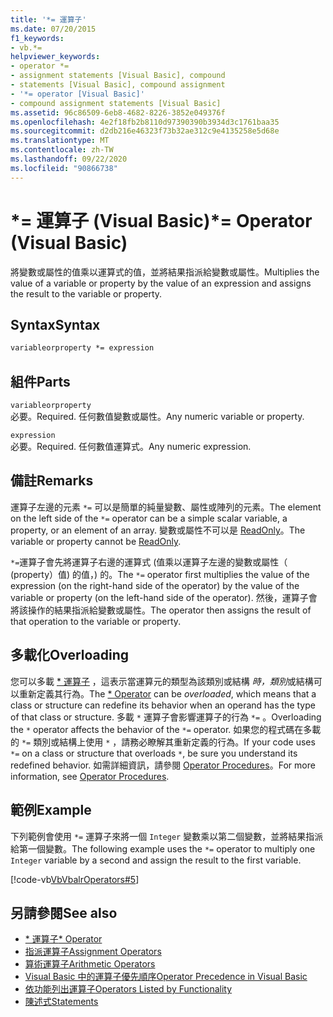 ```yaml
---
title: '*= 運算子'
ms.date: 07/20/2015
f1_keywords:
- vb.*=
helpviewer_keywords:
- operator *=
- assignment statements [Visual Basic], compound
- statements [Visual Basic], compound assignment
- '*= operator [Visual Basic]'
- compound assignment statements [Visual Basic]
ms.assetid: 96c86509-6eb8-4682-8226-3852e049376f
ms.openlocfilehash: 4e2f18fb2b8110d97390390b3934d3c1761baa35
ms.sourcegitcommit: d2db216e46323f73b32ae312c9e4135258e5d68e
ms.translationtype: MT
ms.contentlocale: zh-TW
ms.lasthandoff: 09/22/2020
ms.locfileid: "90866738"
---
```

# <a name="-operator-visual-basic"></a><span data-ttu-id="0ae39-102">\*= 運算子 (Visual Basic)</span><span class="sxs-lookup"><span data-stu-id="0ae39-102">\*= Operator (Visual Basic)</span></span>

<span data-ttu-id="0ae39-103">將變數或屬性的值乘以運算式的值，並將結果指派給變數或屬性。</span><span class="sxs-lookup"><span data-stu-id="0ae39-103">Multiplies the value of a variable or property by the value of an expression and assigns the result to the variable or property.</span></span>  
  
## <a name="syntax"></a><span data-ttu-id="0ae39-104">Syntax</span><span class="sxs-lookup"><span data-stu-id="0ae39-104">Syntax</span></span>  
  
```vb  
variableorproperty *= expression  
```  
  
## <a name="parts"></a><span data-ttu-id="0ae39-105">組件</span><span class="sxs-lookup"><span data-stu-id="0ae39-105">Parts</span></span>  

 `variableorproperty`  
 <span data-ttu-id="0ae39-106">必要。</span><span class="sxs-lookup"><span data-stu-id="0ae39-106">Required.</span></span> <span data-ttu-id="0ae39-107">任何數值變數或屬性。</span><span class="sxs-lookup"><span data-stu-id="0ae39-107">Any numeric variable or property.</span></span>  
  
 `expression`  
 <span data-ttu-id="0ae39-108">必要。</span><span class="sxs-lookup"><span data-stu-id="0ae39-108">Required.</span></span> <span data-ttu-id="0ae39-109">任何數值運算式。</span><span class="sxs-lookup"><span data-stu-id="0ae39-109">Any numeric expression.</span></span>  
  
## <a name="remarks"></a><span data-ttu-id="0ae39-110">備註</span><span class="sxs-lookup"><span data-stu-id="0ae39-110">Remarks</span></span>  

 <span data-ttu-id="0ae39-111">運算子左邊的元素 `*=` 可以是簡單的純量變數、屬性或陣列的元素。</span><span class="sxs-lookup"><span data-stu-id="0ae39-111">The element on the left side of the `*=` operator can be a simple scalar variable, a property, or an element of an array.</span></span> <span data-ttu-id="0ae39-112">變數或屬性不可以是 [ReadOnly](../modifiers/readonly.md)。</span><span class="sxs-lookup"><span data-stu-id="0ae39-112">The variable or property cannot be [ReadOnly](../modifiers/readonly.md).</span></span>  
  
 <span data-ttu-id="0ae39-113">`*=`運算子會先將運算子右邊的運算式 (值乘以運算子左邊的變數或屬性（ (property）值) 的值，) 的。</span><span class="sxs-lookup"><span data-stu-id="0ae39-113">The `*=` operator first multiplies the value of the expression (on the right-hand side of the operator) by the value of the variable or property (on the left-hand side of the operator).</span></span> <span data-ttu-id="0ae39-114">然後，運算子會將該操作的結果指派給變數或屬性。</span><span class="sxs-lookup"><span data-stu-id="0ae39-114">The operator then assigns the result of that operation to the variable or property.</span></span>  
  
## <a name="overloading"></a><span data-ttu-id="0ae39-115">多載化</span><span class="sxs-lookup"><span data-stu-id="0ae39-115">Overloading</span></span>  

 <span data-ttu-id="0ae39-116">您可以多載 [\* 運算子](multiplication-operator.md) ，這表示當運算元的類型為該類別或結構 *時，類別*或結構可以重新定義其行為。</span><span class="sxs-lookup"><span data-stu-id="0ae39-116">The [\* Operator](multiplication-operator.md) can be *overloaded*, which means that a class or structure can redefine its behavior when an operand has the type of that class or structure.</span></span> <span data-ttu-id="0ae39-117">多載 `*` 運算子會影響運算子的行為 `*=` 。</span><span class="sxs-lookup"><span data-stu-id="0ae39-117">Overloading the `*` operator affects the behavior of the `*=` operator.</span></span> <span data-ttu-id="0ae39-118">如果您的程式碼在多載的 `*=` 類別或結構上使用 `*` ，請務必瞭解其重新定義的行為。</span><span class="sxs-lookup"><span data-stu-id="0ae39-118">If your code uses `*=` on a class or structure that overloads `*`, be sure you understand its redefined behavior.</span></span> <span data-ttu-id="0ae39-119">如需詳細資訊，請參閱 [Operator Procedures](../../programming-guide/language-features/procedures/operator-procedures.md)。</span><span class="sxs-lookup"><span data-stu-id="0ae39-119">For more information, see [Operator Procedures](../../programming-guide/language-features/procedures/operator-procedures.md).</span></span>  
  
## <a name="example"></a><span data-ttu-id="0ae39-120">範例</span><span class="sxs-lookup"><span data-stu-id="0ae39-120">Example</span></span>  

 <span data-ttu-id="0ae39-121">下列範例會使用 `*=` 運算子來將一個 `Integer` 變數乘以第二個變數，並將結果指派給第一個變數。</span><span class="sxs-lookup"><span data-stu-id="0ae39-121">The following example uses the `*=` operator to multiply one `Integer` variable by a second and assign the result to the first variable.</span></span>  
  
 [!code-vb[VbVbalrOperators#5](~/samples/snippets/visualbasic/VS_Snippets_VBCSharp/VbVbalrOperators/VB/Class1.vb#5)]  
  
## <a name="see-also"></a><span data-ttu-id="0ae39-122">另請參閱</span><span class="sxs-lookup"><span data-stu-id="0ae39-122">See also</span></span>

- [<span data-ttu-id="0ae39-123">\* 運算子</span><span class="sxs-lookup"><span data-stu-id="0ae39-123">\* Operator</span></span>](multiplication-operator.md)
- [<span data-ttu-id="0ae39-124">指派運算子</span><span class="sxs-lookup"><span data-stu-id="0ae39-124">Assignment Operators</span></span>](assignment-operators.md)
- [<span data-ttu-id="0ae39-125">算術運算子</span><span class="sxs-lookup"><span data-stu-id="0ae39-125">Arithmetic Operators</span></span>](arithmetic-operators.md)
- [<span data-ttu-id="0ae39-126">Visual Basic 中的運算子優先順序</span><span class="sxs-lookup"><span data-stu-id="0ae39-126">Operator Precedence in Visual Basic</span></span>](operator-precedence.md)
- [<span data-ttu-id="0ae39-127">依功能列出運算子</span><span class="sxs-lookup"><span data-stu-id="0ae39-127">Operators Listed by Functionality</span></span>](operators-listed-by-functionality.md)
- [<span data-ttu-id="0ae39-128">陳述式</span><span class="sxs-lookup"><span data-stu-id="0ae39-128">Statements</span></span>](../../programming-guide/language-features/statements.md)
